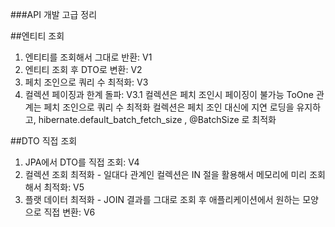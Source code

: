 ###API 개발 고급 정리

##엔티티 조회
1. 엔티티를 조회해서 그대로 반환: V1
2. 엔티티 조회 후 DTO로 변환: V2
3. 페치 조인으로 쿼리 수 최적화: V3
4. 컬렉션 페이징과 한계 돌파: V3.1
      컬렉션은 페치 조인시 페이징이 불가능
      ToOne 관계는 페치 조인으로 쿼리 수 최적화
      컬렉션은 페치 조인 대신에 지연 로딩을 유지하고, hibernate.default_batch_fetch_size ,
      @BatchSize 로 최적화

##DTO 직접 조회
1. JPA에서 DTO를 직접 조회: V4
2. 컬렉션 조회 최적화 - 일대다 관계인 컬렉션은 IN 절을 활용해서 메모리에 미리 조회해서 최적화: V5
3. 플랫 데이터 최적화 - JOIN 결과를 그대로 조회 후 애플리케이션에서 원하는 모양으로 직접 변환: V6
